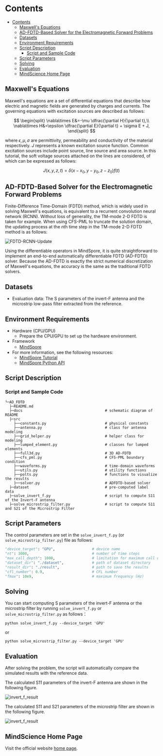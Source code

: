 # Contents

- [Contents](#contents)
    - [Maxwell's Equations](#maxwells-equations)
    - [AD-FDTD-Based Solver for the Electromagnetic Forward Problems](#ad-fdtd-based-solver-for-the-electromagnetic-forward-problems)
    - [Datasets](#datasets)
    - [Environment Requirements](#environment-requirements)
    - [Script Description](#script-description)
        - [Script and Sample Code](#script-and-sample-code)
    - [Script Parameters](#script-parameters)
    - [Solving](#solving)
    - [Evaluation](#evaluation)
    - [MindScience Home Page](#mindscience-home-page)

## Maxwell's Equations

Maxwell's equations are a set of differential equations that describe how electric and magnetic fields are generated by charges and currents. The governing equations with excitation sources are described as follows:

$$
\begin{split}
\nabla\times E&=-\mu \dfrac{\partial H}{\partial t},\\
\nabla\times H&=\epsilon \dfrac{\partial E}{\partial t} + \sigma E + J,
\end{split}
$$

where $\epsilon,\mu, \sigma$ are permittivity, permeability and conductivity of the material respectively. $J$ represents a known excitation source function. Common excitation sources include point source, line source and area source. In this tutorial, the soft voltage sources attached on the lines are considered, of which can be expressed as follows:

$$
J(x, y, z, t)=\delta(x - x_0, y - y_0, z - z_0)f(t)
$$

## AD-FDTD-Based Solver for the Electromagnetic Forward Problems

Finite-Difference Time-Domain (FDTD) method, which is widely used in solving Maxwell's equations, is equivalent to a recurrent convolution neural network (RCNN). Without loss of generality, the TM-mode 2-D FDTD is taken for example. When using CFS-PML to truncate the solution domain, the updating process at the $n$th time step in the TM-mode 2-D FDTD method is as follows:

![FDTD-RCNN-Update](docs/FDTD_RCNN_Update_TM_Mode.png)

Using the differentiable operators in MindSpore, it is quite straightforward to implement an end-to-end automatically differentiable FDTD (AD-FDTD) solver. Because the AD-FDTD is exactly the strict numerical discretization of Maxwell's equations, the accuracy is the same as the traditional FDTD solvers.

## Datasets

- Evaluation data: The S parameters of the invert-F antenna and the microstrip low-pass filter extracted from the reference.

## Environment Requirements

- Hardware (CPU/GPU)
    - Prepare the CPU/GPU to set up the hardware environment.
- Framework
    - [MindSpore](https://www.mindspore.cn/install)　　
- For more information, see the following resources:
    - [MindSpore Tutorial](https://www.mindspore.cn/tutorials/en/master/index.html)
    - [MindSpore Python API](https://www.mindspore.cn/docs/en/master/index.html)

## Script Description

### Script and Sample Code

```path
└─AD_FDTD
  ├─README.md
  ├─docs                                      # schematic diagram of README
  ├─src
    ├──constants.py                           # physical constants
    ├──antenna.py                             # class for antenna modeling
    ├──grid_helper.py                         # helper class for modeling
    ├──lumped_element.py                      # classes for lumped elements
    ├──full3d.py                              # 3D AD-FDTD
    ├──cfs_pml.py                             # CFS-PML boundary condition
    ├──waveforms.py                           # time-domain waveforms
    ├──utils.py                               # utility functions
    ├──polts.py                               # functions to visualize the results
    ├──solver.py                              # ADFDTD-based solver
  ├─dataset                                   # pre-computed label data
  ├─solve_invert_f.py                         # script to compute S11 of the Invert-F antenna
  ├─solve_microstrip_filter.py                # script to compute S11 and S21 of the Microstrip Filter
```

## Script Parameters

The control parameters are set in the `solve_invert_f.py` (or `solve_microstrip_filter.py`) file as follows:

```python
"device_target": "GPU",                 # device name
"nt": 3000,                             # number of time steps
"max_call_depth": 1000,                 # limitation for maximum call depth
"dataset_dir": "./dataset",             # path of dataset directory
"result_dir": "./result",               # path to save the results
"cfl_number": 0.9,                      # CFL number
"fmax": 10e9,                           # maximum frequency (Hz)
```

## Solving

You can start computing S parameters of the invert-F antenna or the microstrip filter by running `solve_invert_f.py` or `solve_microstrip_filter.py` as follows：

```shell
python solve_invert_f.py --device_target 'GPU'
```

or

```shell
python solve_microstrip_filter.py --device_target 'GPU'
```

## Evaluation

After solving the problem, the script will automatically compare the simulated results with the reference data.

The calculated S11 parameters of the invert-F antenna are shown in the following figure.

![invert_f_result](./docs/invert_f_s_parameters.png)

The calculated S11 and S21 parameters of the microstrip filter are shown in the following figure.

![invert_f_result](./docs/microstrip_filter_s_parameters.png)

## MindScience Home Page

Visit the official website [home page](https://gitee.com/mindspore/mindscience).
